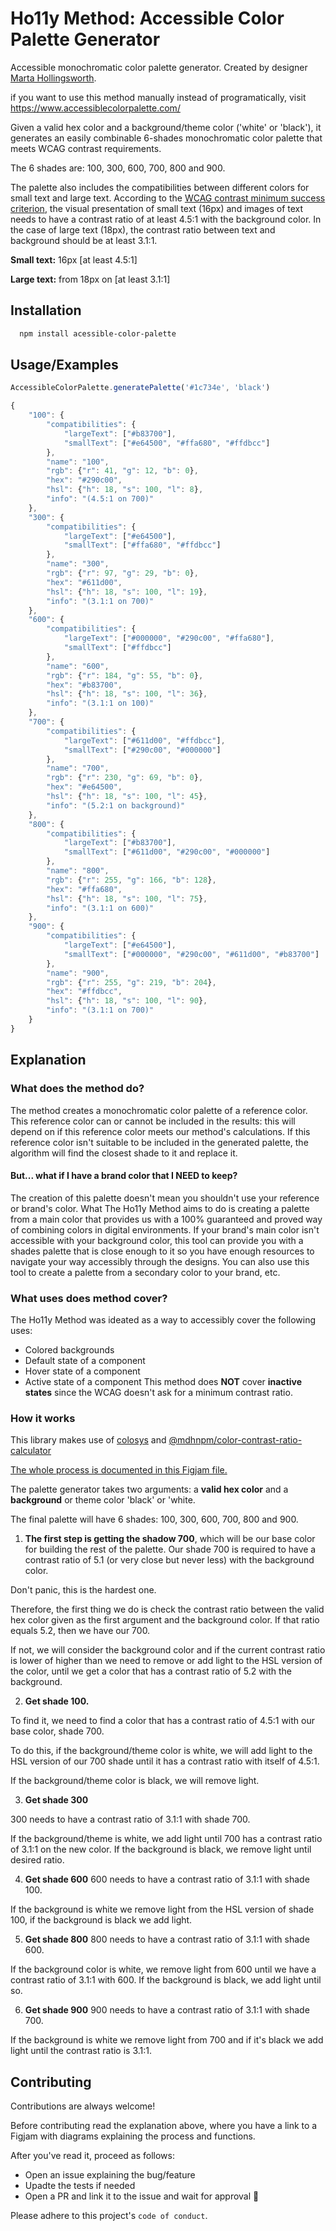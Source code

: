 
# Ho11y Method: Accessible Color Palette Generator

Accessible monochromatic color palette generator.
Created by designer [Marta Hollingsworth](https://github.com/holly-hh).

if you want to use this method manually instead of programatically, visit https://www.accessiblecolorpalette.com/

Given a valid hex color and a background/theme color ('white' or 'black'), it generates an easily combinable 6-shades monochromatic color palette that meets WCAG contrast requirements.

The 6 shades are: 100, 300, 600, 700, 800 and 900.

The palette also includes the compatibilities between different colors for small text and large text. 
According to the [WCAG contrast minimum success criterion](https://www.w3.org/WAI/WCAG21/Understanding/contrast-minimum.html), the visual presentation of small text (16px) and images of text needs to have a contrast ratio of at least 4.5:1 with the background color. In the case of large text (18px), the contrast ratio between text and background should be at least 3.1:1.

**Small text:** 16px [at least 4.5:1]

**Large text:** from 18px on [at least 3.1:1]

## Installation

```bash
  npm install acessible-color-palette
```
    
## Usage/Examples

```javascript
AccessibleColorPalette.generatePalette('#1c734e', 'black')

{
    "100": {
        "compatibilities": {
            "largeText": ["#b83700"],
            "smallText": ["#e64500", "#ffa680", "#ffdbcc"]
        },
        "name": "100",
        "rgb": {"r": 41, "g": 12, "b": 0},
        "hex": "#290c00",
        "hsl": {"h": 18, "s": 100, "l": 8},
        "info": "(4.5:1 on 700)"
    },
    "300": {
        "compatibilities": {
            "largeText": ["#e64500"],
            "smallText": ["#ffa680", "#ffdbcc"]
        },
        "name": "300",
        "rgb": {"r": 97, "g": 29, "b": 0},
        "hex": "#611d00",
        "hsl": {"h": 18, "s": 100, "l": 19},
        "info": "(3.1:1 on 700)"
    },
    "600": {
        "compatibilities": {
            "largeText": ["#000000", "#290c00", "#ffa680"],
            "smallText": ["#ffdbcc"]
        },
        "name": "600",
        "rgb": {"r": 184, "g": 55, "b": 0},
        "hex": "#b83700",
        "hsl": {"h": 18, "s": 100, "l": 36},
        "info": "(3.1:1 on 100)"
    },
    "700": {
        "compatibilities": {
            "largeText": ["#611d00", "#ffdbcc"],
            "smallText": ["#290c00", "#000000"]
        },
        "name": "700",
        "rgb": {"r": 230, "g": 69, "b": 0},
        "hex": "#e64500",
        "hsl": {"h": 18, "s": 100, "l": 45},
        "info": "(5.2:1 on background)"
    },
    "800": {
        "compatibilities": {
            "largeText": ["#b83700"],
            "smallText": ["#611d00", "#290c00", "#000000"]
        },
        "name": "800",
        "rgb": {"r": 255, "g": 166, "b": 128},
        "hex": "#ffa680",
        "hsl": {"h": 18, "s": 100, "l": 75},
        "info": "(3.1:1 on 600)"
    },
    "900": {
        "compatibilities": {
            "largeText": ["#e64500"],
            "smallText": ["#000000", "#290c00", "#611d00", "#b83700"]
        },
        "name": "900",
        "rgb": {"r": 255, "g": 219, "b": 204},
        "hex": "#ffdbcc",
        "hsl": {"h": 18, "s": 100, "l": 90},
        "info": "(3.1:1 on 700)"
    }
}


```


## Explanation
### What does the method do?
The method creates a monochromatic color palette of a reference color. This reference color can or cannot be included in the results: this will depend on if this reference color meets our method's calculations. If this reference color isn't suitable to be included in the generated palette, the algorithm will find the closest shade to it and replace it.
#### But... what if I have a brand color that I NEED to keep?
The creation of this palette doesn't mean you shouldn't use your reference or brand's color. What The Ho11y Method aims to do is creating a palette from a main color that provides us with a 100% guaranteed and proved way of combining colors in digital environments. If your brand's main color isn't accessible with your background color, this tool can provide you with a shades palette that is close enough to it so you have enough resources to navigate your way accessibly through the designs. You can also use this tool to create a palette from a secondary color to your brand, etc.
### What uses does method cover?
The Ho11y Method was ideated as a way to accessibly cover the following uses:

- Colored backgrounds
- Default state of a component
- Hover state of a component
- Active state of a component
This method does **NOT** cover **inactive states** since the WCAG doesn't ask for a minimum contrast ratio.

### How it works
This library makes use of [colosys](https://github.com/netbeast/colorsys) and [@mdhnpm/color-contrast-ratio-calculator](https://www.npmjs.com/package/@mdhnpm/color-contrast-ratio-calculator)

[The whole process is documented in this Figjam file.](https://www.figma.com/file/HgfOCeDFniUzSsSIbEZ0Uy/accessible-color-palette?type=whiteboard&node-id=0%3A1&t=8qomKmo3w7qkixKP-1)


The palette generator takes two arguments: a **valid hex color** and a **background** or theme color 'black' or 'white.

The final palette will have 6 shades: 100, 300, 600, 700, 800 and 900.

1. **The first step is getting the shadow 700**, which will be our base color for building the rest of the palette. 
Our shade 700 is required to have a contrast ratio of 5.1 (or very close but never less) with the background color. 

Don't panic, this is the hardest one.

Therefore, the first thing we do is check the contrast ratio between the valid hex color given as the first argument and the background color. If that ratio equals 5.2, then we have our 700.

If not, we will consider the background color and if the current contrast ratio is lower of higher than we need to remove or add light to the HSL version of the color, until we get a color that has a contrast ratio of 5.2 with the background.

2. **Get shade 100.**

To find it, we need to find a color that has a contrast ratio of 4.5:1 with our base color, shade 700. 

To do this, if the background/theme color is white, we will add light to the HSL version of our 700 shade until it has a contrast ratio with itself of 4.5:1.

If the background/theme color is black, we will remove light.

3. **Get shade 300**

300 needs to have a contrast ratio of 3.1:1 with shade 700.

If the background/theme is white, we add light until 700 has a contrast ratio of 3.1:1 on the new color. If the background is black, we remove light until desired ratio.

4. **Get shade 600**
600 needs to have a contrast ratio of 3.1:1 with shade 100.

If the background is white we remove light from the HSL version of shade 100, if the background is black we add light.

5. **Get shade 800**
800 needs to have a contrast ratio of 3.1:1 with shade 600.

If the background color is white, we remove light from 600 until we have a contrast ratio of 3.1:1 with 600. If the background is black, we add light until so.

6. **Get shade 900**
900 needs to have a contrast ratio of 3.1:1 with shade 700.

If the background is white we remove light from 700 and if it's black we add light until the contrast ratio is 3.1:1.
## Contributing

Contributions are always welcome!

Before contributing read the explanation above, where you have a link to a Figjam with diagrams explaining the process and functions.

After you've read it, proceed as follows:
- Open an issue explaining the bug/feature
- Upadte the tests if needed
- Open a PR and link it to the issue and wait for approval 🤗

Please adhere to this project's `code of conduct`.

